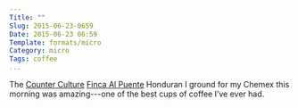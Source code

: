 ```yaml
---
Title: ""
Slug: 2015-06-23-0659
Date: 2015-06-23 06:59
Template: formats/micro
Category: micro
Tags: coffee
...
```


The [Counter Culture][cc] [Finca Al Puente][fap] Honduran I ground for my Chemex
this morning was amazing---one of the best cups of coffee I’ve ever had.

[cc]: https://counterculturecoffee.com/
[fap]: https://counterculturecoffee.com/store/coffee/finca-el-puente